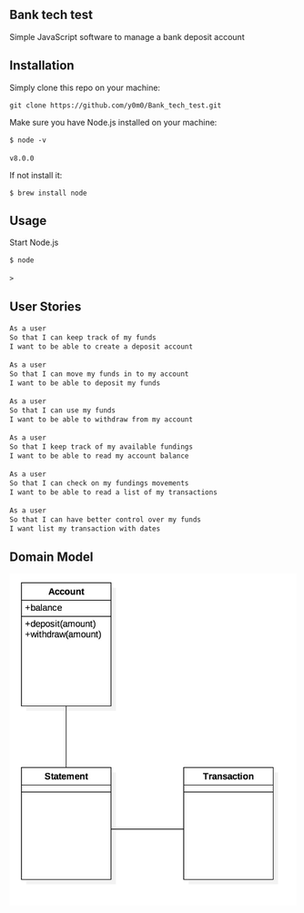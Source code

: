 ## Bank tech test

Simple JavaScript software to manage a bank deposit account

## Installation

Simply clone this repo on your machine:
```
git clone https://github.com/y0m0/Bank_tech_test.git
```
Make sure you have Node.js installed on your machine:
```
$ node -v

v8.0.0
```
If not install it:
```
$ brew install node
```

## Usage

Start Node.js
```
$ node

>
```

## User Stories
```
As a user
So that I can keep track of my funds
I want to be able to create a deposit account

As a user
So that I can move my funds in to my account
I want to be able to deposit my funds

As a user
So that I can use my funds
I want to be able to withdraw from my account

As a user
So that I keep track of my available fundings
I want to be able to read my account balance

As a user
So that I can check on my fundings movements
I want to be able to read a list of my transactions

As a user
So that I can have better control over my funds
I want list my transaction with dates
```
## Domain Model

![Alt text](Bank-tech-test.jpg?raw=true)
